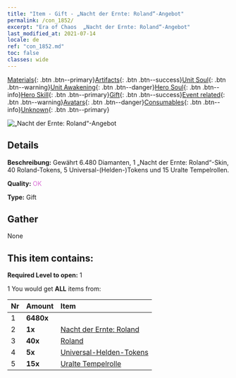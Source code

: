 ```yaml
---
title: "Item - Gift - „Nacht der Ernte: Roland“-Angebot"
permalink: /con_1852/
excerpt: "Era of Chaos  „Nacht der Ernte: Roland“-Angebot"
last_modified_at: 2021-07-14
locale: de
ref: "con_1852.md"
toc: false
classes: wide
---
```

 [Materials](/ItemsDE/){: .btn .btn--primary}[Artifacts](/ItemsDE/Artifacts/){: .btn .btn--success}[Unit Soul](/ItemsDE/UnitSoul/){: .btn .btn--warning}[Unit Awakening](/ItemsDE/UnitAwakening/){: .btn .btn--danger}[Hero Soul](/ItemsDE/HeroSoul/){: .btn .btn--info}[Hero Skill](/ItemsDE/HeroSkill/){: .btn .btn--primary}[Gift](/ItemsDE/Gift/){: .btn .btn--success}[Event related](/ItemsDE/Events/){: .btn .btn--warning}[Avatars](/ItemsDE/Avatars/){: .btn .btn--danger}[Consumables](/ItemsDE/Consumables/){: .btn .btn--info}[Unknown](/ItemsDE/Unknown/){: .btn .btn--primary}

 ![„Nacht der Ernte: Roland“-Angebot](/images/t/i_907475.png)

## Details
 **Beschreibung:** Gewährt 6.480 Diamanten, 1 „Nacht der Ernte: Roland“-Skin, 40 Roland-Tokens, 5 Universal-(Helden-)Tokens und 15 Uralte Tempelrollen.

 **Quality:** <span style="color: #DA70D6">OK</span>

 **Type:** Gift

## Gather

  None

## This item contains:

 **Required Level to open:** 1

 1 You would get **ALL** items  from:

  | Nr | Amount |     Item    |
  |:---|:-------|:------------|
  | 1 |  **6480x** | <i class="fas fa-gem"/> |  | 
  | 2 |  **1x** | [Nacht der Ernte: Roland](/ItemsDE/con_1034/) |  | 
  | 3 |  **40x** | [Roland](/ItemsDE/her_362/) |  | 
  | 4 |  **5x** | [Universal-Helden-Tokens](/ItemsDE/her_358/) |  | 
  | 5 |  **15x** | [Uralte Tempelrolle](/ItemsDE/con_697/) |  | 
